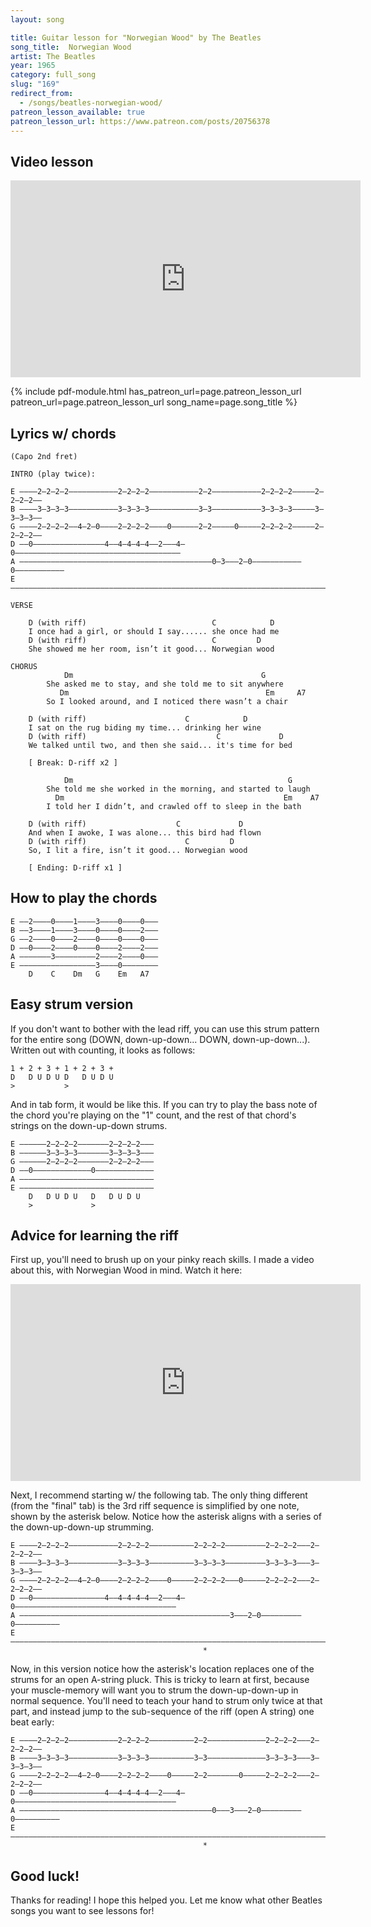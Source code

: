 ```yaml
---
layout: song

title: Guitar lesson for "Norwegian Wood" by The Beatles
song_title:  Norwegian Wood
artist: The Beatles
year: 1965
category: full_song
slug: "169"
redirect_from:
  - /songs/beatles-norwegian-wood/
patreon_lesson_available: true
patreon_lesson_url: https://www.patreon.com/posts/20756378
---
```


## Video lesson

<iframe width="560" height="315" src="https://www.youtube.com/embed/4BXzDOrjRro?showinfo=0" frameborder="0" allowfullscreen></iframe>


{% include pdf-module.html has_patreon_url=page.patreon_lesson_url patreon_url=page.patreon_lesson_url song_name=page.song_title %}



## Lyrics w/ chords

    (Capo 2nd fret)

    INTRO (play twice):

    E ––––2–2–2–2–––––––––––2–2–2–2–––––––––––2–2–––––––––––2–2–2–2—––––2–2–2–2––
    B ––––3–3–3–3–––––––––––3–3–3–3–––––––––––3–3–––––––––––3–3–3–3—––––3–3–3–3––
    G ––––2–2–2–2––4–2–0––––2–2–2–2––––0––––––2–2–––––0–––––2–2–2–2—––––2–2–2–2––
    D ––0––––––––––––––––4––4–4–4–4––2–––4–0–––––––––––––––––––––––––––––––––––––
    A –––––––––––––––––––––––––––––––––––––––––––0–3–––2–0–––––––––––0–––––––––––
    E –––––––––––––––––––––––––––––––––––––––––––––––––––––––––––––––––––––––––––

    VERSE

        D (with riff)                            C            D
        I once had a girl, or should I say...... she once had me
        D (with riff)                            C         D
        She showed me her room, isn’t it good... Norwegian wood

    CHORUS
                Dm                                          G
            She asked me to stay, and she told me to sit anywhere
               Dm                                            Em     A7
            So I looked around, and I noticed there wasn’t a chair

        D (with riff)                      C            D
        I sat on the rug biding my time... drinking her wine
        D (with riff)                             C             D
        We talked until two, and then she said... it's time for bed

        [ Break: D-riff x2 ]

                Dm                                                G
            She told me she worked in the morning, and started to laugh
              Dm                                                 Em    A7
            I told her I didn’t, and crawled off to sleep in the bath

        D (with riff)                    C             D
        And when I awoke, I was alone... this bird had flown
        D (with riff)                      C         D
        So, I lit a fire, isn’t it good... Norwegian wood

        [ Ending: D-riff x1 ]

## How to play the chords

    E ––2––––0––––1––––3––––0––––0–––
    B ––3––––1––––3––––0––––0––––2–––
    G ––2––––0––––2––––0––––0––––0–––
    D ––0––––2––––0––––0––––2––––2–––
    A –––––––3–––––––––2––––2––––0–––
    E –––––––––––––––––3––––0––––––––
        D    C    Dm   G    Em   A7

## Easy strum version

If you don't want to bother with the lead riff, you can use this strum pattern for the entire song (DOWN, down-up-down... DOWN, down-up-down...). Written out with counting, it looks as follows:

    1 + 2 + 3 + 1 + 2 + 3 +
    D   D U D U D   D U D U
    >           >

And in tab form, it would be like this. If you can try to play the bass note of the chord you're playing on the "1" count, and the rest of that chord's strings on the down-up-down strums.

    E ––––––2–2–2–2–––––––2–2–2–2–––
    B ––––––3–3–3–3–––––––3–3–3–3–––
    G ––––––2–2–2–2–––––––2–2–2–2–––
    D ––0–––––––––––––0–––––––––––––
    A ––––––––––––––––––––––––––––––
    E ––––––––––––––––––––––––––––––
        D   D U D U   D   D U D U
        >             >

## Advice for learning the riff

First up, you'll need to brush up on your pinky reach skills. I made a video about this, with Norwegian Wood in mind. Watch it here:

<iframe width="560" height="315" src="https://www.youtube.com/embed/UyZ6maC6FxM?showinfo=0" frameborder="0" allowfullscreen></iframe>

Next, I recommend starting w/ the following tab. The only thing different (from the "final" tab) is the 3rd riff sequence is simplified by one note, shown by the asterisk below. Notice how the asterisk aligns with a series of the down-up-down-up strumming.

    E ––––2–2–2–2–––––––––––2–2–2–2––––––––––2–2–2–2–––––––––2–2–2—2–––2–2–2–2––
    B ––––3–3–3–3–––––––––––3–3–3–3––––––––––3–3–3–3–––––––––3–3–3—3–––3–3–3–3––
    G ––––2–2–2–2––4–2–0––––2–2–2–2––––0–––––2–2–2–2–––0–––––2–2–2—2–––2–2–2–2––
    D ––0––––––––––––––––4––4–4–4–4––2–––4–0––––––––––––––––––––––––––––––––––––
    A –––––––––––––––––––––––––––––––––––––––––––––––3–––2–0–––––––––0––––––––––
    E ––––––––––––––––––––––––––––––––––––––––––––––––––––––––––––––––––––––––––
                                               *

Now, in this version notice how the asterisk's location replaces one of the strums for an open A-string pluck. This is tricky to learn at first, because your muscle-memory will want you to strum the down-up-down-up in normal sequence. You'll need to teach your hand to strum only twice at that part, and instead jump to the sub-sequence of the riff (open A string) one beat early:

    E ––––2–2–2–2–––––––––––2–2–2–2––––––––––2–2–––––––––––––2–2–2—2–––2–2–2–2––
    B ––––3–3–3–3–––––––––––3–3–3–3––––––––––3–3–––––––––––––3–3–3—3–––3–3–3–3––
    G ––––2–2–2–2––4–2–0––––2–2–2–2––––0–––––2–2–––––––0–––––2–2–2—2–––2–2–2–2––
    D ––0––––––––––––––––4––4–4–4–4––2–––4–0––––––––––––––––––––––––––––––––––––
    A –––––––––––––––––––––––––––––––––––––––––––0–––3–––2–0–––––––––0––––––––––
    E ––––––––––––––––––––––––––––––––––––––––––––––––––––––––––––––––––––––––––
                                               *  

## Good luck!

Thanks for reading! I hope this helped you. Let me know what other Beatles songs you want to see lessons for!
